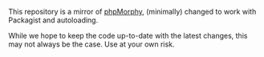 This repository is a mirror of [phpMorphy](http://phpmorphy.sourceforge.net/),
(minimally) changed to work with Packagist and autoloading.

While we hope to keep the code up-to-date with the latest changes, this may not
always be the case. Use at your own risk.

